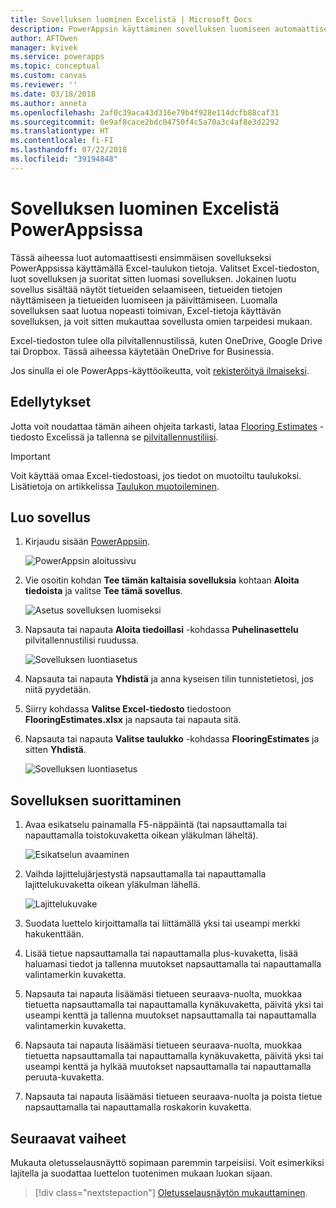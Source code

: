 ```yaml
---
title: Sovelluksen luominen Excelistä | Microsoft Docs
description: PowerAppsin käyttäminen sovelluksen luomiseen automaattisesti käyttämällä pilvitallennustiliin tallennettua Excel-tiedostoa
author: AFTOwen
manager: kvivek
ms.service: powerapps
ms.topic: conceptual
ms.custom: canvas
ms.reviewer: ''
ms.date: 03/18/2018
ms.author: anneta
ms.openlocfilehash: 2af0c39aca43d316e79b4f928e114dcfb88caf31
ms.sourcegitcommit: 0e9af8cace2bdc04750f4c5a70a3c4af8e3d2292
ms.translationtype: HT
ms.contentlocale: fi-FI
ms.lasthandoff: 07/22/2018
ms.locfileid: "39194848"
---
```

# <a name="generate-an-app-from-excel-in-powerapps"></a>Sovelluksen luominen Excelistä PowerAppsissa
Tässä aiheessa luot automaattisesti ensimmäisen sovellukseksi PowerAppsissa käyttämällä Excel-taulukon tietoja. Valitset Excel-tiedoston, luot sovelluksen ja suoritat sitten luomasi sovelluksen. Jokainen luotu sovellus sisältää näytöt tietueiden selaamiseen, tietueiden tietojen näyttämiseen ja tietueiden luomiseen ja päivittämiseen. Luomalla sovelluksen saat luotua nopeasti toimivan, Excel-tietoja käyttävän sovelluksen, ja voit sitten mukauttaa sovellusta omien tarpeidesi mukaan. 

Excel-tiedoston tulee olla pilvitallennustilissä, kuten OneDrive, Google Drive tai Dropbox. Tässä aiheessa käytetään OneDrive for Businessia.

Jos sinulla ei ole PowerApps-käyttöoikeutta, voit [rekisteröityä ilmaiseksi](../signup-for-powerapps.md).

## <a name="prerequisites"></a>Edellytykset ##
Jotta voit noudattaa tämän aiheen ohjeita tarkasti, lataa [Flooring Estimates](https://az787822.vo.msecnd.net/documentation/get-started-from-data/FlooringEstimates.xlsx) -tiedosto Excelissä ja tallenna se [pilvitallennustiliisi](connections/cloud-storage-blob-connections.md).

> [!IMPORTANT]
> Voit käyttää omaa Excel-tiedostoasi, jos tiedot on muotoiltu taulukoksi. Lisätietoja on artikkelissa [Taulukon muotoileminen](how-to-excel-tips.md). 

## <a name="generate-the-app"></a>Luo sovellus
1. Kirjaudu sisään [PowerAppsiin](https://web.powerapps.com?utm_source=padocs&utm_medium=linkinadoc&utm_campaign=referralsfromdoc).

    ![PowerAppsin aloitussivu](./media/get-started-create-from-data/sign-in.png)

1. Vie osoitin kohdan **Tee tämän kaltaisia sovelluksia** kohtaan **Aloita tiedoista** ja valitse **Tee tämä sovellus**.

    ![Asetus sovelluksen luomiseksi](./media/get-started-create-from-data/make-this-app.png)

1. Napsauta tai napauta **Aloita tiedoillasi** -kohdassa **Puhelinasettelu** pilvitallennustilisi ruudussa.

    ![Sovelluksen luontiasetus](./media/get-started-create-from-data/odfb-tile.png)

1. Napsauta tai napauta **Yhdistä** ja anna kyseisen tilin tunnistetietosi, jos niitä pyydetään.

1. Siirry kohdassa **Valitse Excel-tiedosto** tiedostoon **FlooringEstimates.xlsx** ja napsauta tai napauta sitä. 

1. Napsauta tai napauta **Valitse taulukko** -kohdassa **FlooringEstimates** ja sitten **Yhdistä**.

    ![Sovelluksen luontiasetus](./media/get-started-create-from-data/choose-table.png)

## <a name="run-the-app"></a>Sovelluksen suorittaminen
1. Avaa esikatselu painamalla F5-näppäintä (tai napsauttamalla tai napauttamalla toistokuvaketta oikean yläkulman läheltä).

    ![Esikatselun avaaminen](./media/get-started-create-from-data/open-preview.png)

1. Vaihda lajittelujärjestystä napsauttamalla tai napauttamalla lajittelukuvaketta oikean yläkulman lähellä.

    ![Lajittelukuvake](./media/get-started-create-from-data/sort-icon.png)

1. Suodata luettelo kirjoittamalla tai liittämällä yksi tai useampi merkki hakukenttään.

1. Lisää tietue napsauttamalla tai napauttamalla plus-kuvaketta, lisää haluamasi tiedot ja tallenna muutokset napsauttamalla tai napauttamalla valintamerkin kuvaketta.

1. Napsauta tai napauta lisäämäsi tietueen seuraava-nuolta, muokkaa tietuetta napsauttamalla tai napauttamalla kynäkuvaketta, päivitä yksi tai useampi kenttä ja tallenna muutokset napsauttamalla tai napauttamalla valintamerkin kuvaketta.

1. Napsauta tai napauta lisäämäsi tietueen seuraava-nuolta, muokkaa tietuetta napsauttamalla tai napauttamalla kynäkuvaketta, päivitä yksi tai useampi kenttä ja hylkää muutokset napsauttamalla tai napauttamalla peruuta-kuvaketta.

1. Napsauta tai napauta lisäämäsi tietueen seuraava-nuolta ja poista tietue napsauttamalla tai napauttamalla roskakorin kuvaketta.

## <a name="next-steps"></a>Seuraavat vaiheet
Mukauta oletusselausnäyttö sopimaan paremmin tarpeisiisi. Voit esimerkiksi lajitella ja suodattaa luettelon tuotenimen mukaan luokan sijaan.

> [!div class="nextstepaction"]
> [Oletusselausnäytön mukauttaminen](customize-layout-sharepoint.md).